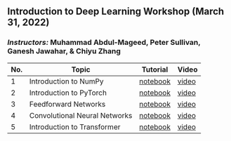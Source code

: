 ## Introduction to Deep Learning Workshop (March 31, 2022)

### *Instructors:* Muhammad Abdul-Mageed, Peter Sullivan, Ganesh Jawahar, & Chiyu Zhang

| No. | Topic | Tutorial | Video |
|---|---|---|---|
| 1 | Introduction to NumPy | [notebook](https://github.com/UBC-NLP/DeepLearningWorkshop/blob/main/numpy_tutorial.ipynb) | [video](https://www.youtube.com) |
| 2 | Introduction to PyTorch | [notebook](https://github.com/UBC-NLP/DeepLearningWorkshop/blob/main/pytorch_tutorial.ipynb) | [video](https://www.youtube.com) |
| 3 | Feedforward Networks | [notebook](https://github.com/UBC-NLP/DeepLearningWorkshop/blob/main/Feedforward.ipynb) | [video](https://www.youtube.com) |
| 4 | Convolutional Neural Networks | [notebook](https://github.com/UBC-NLP/DeepLearningWorkshop/blob/main/CNN.ipynb) | [video](https://www.youtube.com) |
| 5 | Introduction to Transformer | [notebook](https://github.com/UBC-NLP/DeepLearningWorkshop/blob/main/transformer_tutorial.ipynb) | [video](https://www.youtube.com) |


